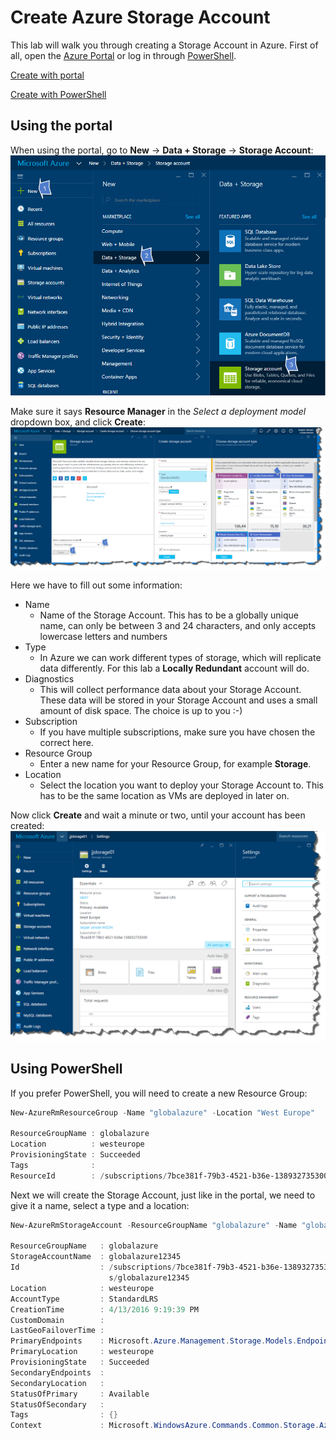 # Create Azure Storage Account

This lab will walk you through creating a Storage Account in Azure. 
First of all, open the [Azure Portal](http://portal.azure.com) or log in through [PowerShell](../0.InstallPowerShell/README.md).

[Create with portal](#using-the-portal)

[Create with PowerShell](#using-powershell)

## Using the portal

When using the portal, go to **New** -> **Data + Storage** -> **Storage Account**:
![storageaccount1](./content/storageaccount1.png)

Make sure it says **Resource Manager** in the *Select a deployment model* dropdown box, and click **Create**:
![storageaccount2](./content/storageaccount2.png)

Here we have to fill out some information:

* Name
    * Name of the Storage Account. This has to be a globally unique name, can only be between 3 and 24 characters, and only accepts lowercase letters and numbers
* Type
    * In Azure we can work different types of storage, which will replicate data differently. For this lab a **Locally Redundant** account will do.
* Diagnostics
    * This will collect performance data about your Storage Account. These data will be stored in your Storage Account and uses a small amount of disk space. The choice is up to you :-)
* Subscription
    * If you have multiple subscriptions, make sure you have chosen the correct here. 
* Resource Group
    * Enter a new name for your Resource Group, for example **Storage**.
* Location
    * Select the location you want to deploy your Storage Account to. This has to be the same location as VMs are deployed in later on.
    
Now click **Create** and wait a minute or two, until your account has been created:
![storageaccount3](./content/storageaccount3.png)


## Using PowerShell

If you prefer PowerShell, you will need to create a new Resource Group:

```powershell
New-AzureRmResourceGroup -Name "globalazure" -Location "West Europe"

ResourceGroupName : globalazure
Location          : westeurope
ProvisioningState : Succeeded
Tags              : 
ResourceId        : /subscriptions/7bce381f-79b3-4521-b36e-138932735300/resourceGroups/globalazure
```

Next we will create the Storage Account, just like in the portal, we need to give it a name, select a type and a location:

```powershell
New-AzureRmStorageAccount -ResourceGroupName "globalazure" -Name "globalazure12345" -Type Standard_LRS -Location "West Europe"

ResourceGroupName   : globalazure
StorageAccountName  : globalazure12345
Id                  : /subscriptions/7bce381f-79b3-4521-b36e-138932735300/resourceGroups/globalazure/providers/Microsoft.Storage/storageAccount
                      s/globalazure12345
Location            : westeurope
AccountType         : StandardLRS
CreationTime        : 4/13/2016 9:19:39 PM
CustomDomain        : 
LastGeoFailoverTime : 
PrimaryEndpoints    : Microsoft.Azure.Management.Storage.Models.Endpoints
PrimaryLocation     : westeurope
ProvisioningState   : Succeeded
SecondaryEndpoints  : 
SecondaryLocation   : 
StatusOfPrimary     : Available
StatusOfSecondary   : 
Tags                : {}
Context             : Microsoft.WindowsAzure.Commands.Common.Storage.AzureStorageContext
```

